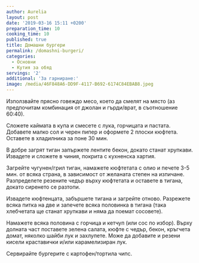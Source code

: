 ```yaml
---
author: Aurelia
layout: post
date: '2019-03-16 15:11 +0200'
preparation_time: 10
cooking_time: 10
published: true
title: Домашни бургери
permalink: /domashni-burgeri/
categories:
  - Основни
  - Кутия за обяд
servings: '2'
additional: 'За гарниране:'
image: /media/46F848A6-DD9F-4117-B692-6174C84EBAB8.jpeg
---
```

Използвайте прясно говеждо месо, което да смелят на място (аз предпочитам комбинация от джолан и гърди/врат, в съотношение 60:40). 

Сложете каймата в купа и смесете с лука, горчицата и пастата. Добавете малко сол и черен пипер и оформете 2 плоски  кюфтета. Оставете в хладилника за поне 30 мин.

В добре загрят тиган запържете лентите бекон, докато станат хрупкави. Извадете и сложете в чиния, покрита с кухненска хартия.

Загрейте чугунен/грил тиган, намажете кюфтетата с олио и печете 3-5 мин. от всяка страна, в зависимост от желаната степен на изпичане. Разпределете резените чедър върху кюфтетата и оставете в тигана, докато сиренето се разтопи.

Извадете кюфтенцата, забършете тигана и загрейте отново. Разрежете всяка питка на две и запечете всяка половинка в тигана (така хлебчетата ще станат хрупкави и няма да поемат сосовете). 

Намажете всяка половина с горчица и кетчуп (или сос по избор). Върху долната част поставете зелена салата, кюфте с чедър, бекон, кръгчета домат, няколко шайби лук и захлупете. 
Може да добавите и резени кисели краставички и/или карамелизиран лук.

Сервирайте бургерите с картофен/тортила чипс.
